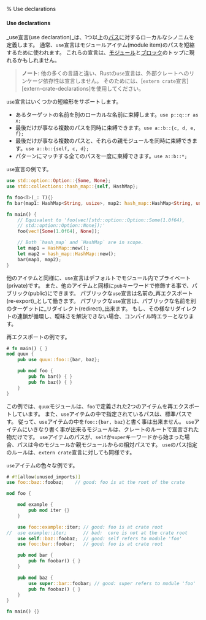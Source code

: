 % Use declarations

#### Use declarations

_use宣言(use declaration)_は、1つ以上の[パス][paths]に対するローカルなシノニムを定義します。
通常、`use`宣言はモジュールアイテム(module item)のパスを短縮するために使われます。
これらの宣言は、[モジュール][modules]と[ブロック][blocks]のトップに現れるかもしれません。

> **ノート**: 他の多くの言語と違い、Rustの`use`宣言は、外部クレートへのリンケージ依存性は宣言しません。
> そのためには、[`extern crate`宣言][extern-crate-declarations]を使用してください。

[paths]: paths.html
[modules]: modules.html
[blocks]: blocks.html

`use`宣言はいくつかの短縮形をサポートします。

* あるターゲットの名前を別のローカルな名前に束縛します。`use p::q::r as x;`
* 最後だけが事なる複数のパスを同時に束縛できます。`use a::b::{c, d, e, f};`
* 最後だけが事なる複数のパスと、それらの親モジュールを同時に束縛できます。`use a::b::{self, c, d};`
* パターンにマッチする全てのパスを一度に束縛できます。`use a::b::*;`

`use`宣言の例です。

```rust
use std::option::Option::{Some, None};
use std::collections::hash_map::{self, HashMap};

fn foo<T>(_: T){}
fn bar(map1: HashMap<String, usize>, map2: hash_map::HashMap<String, usize>){}

fn main() {
    // Equivalent to 'foo(vec![std::option::Option::Some(1.0f64),
    // std::option::Option::None]);'
    foo(vec![Some(1.0f64), None]);

    // Both `hash_map` and `HashMap` are in scope.
    let map1 = HashMap::new();
    let map2 = hash_map::HashMap::new();
    bar(map1, map2);
}
```

他のアイテムと同様に、`use`宣言はデフォルトでモジュール内でプライベート(private)です。
また、他のアイテムと同様に`pub`キーワードで修飾する事で、パブリック(public)にできます。
パブリックな`use`宣言は名前の_再エクスポート(re-export)_として働きます。
パブリックな`use`宣言は、パブリックな名前を別のターゲットに_リダイレクト(redirect)_出来ます。
もし、その様なリダイレクトの連鎖が循環し、曖昧さを解決できない場合、コンパイル時エラーとなります。

再エクスポートの例です。

```rust
# fn main() { }
mod quux {
    pub use quux::foo::{bar, baz};

    pub mod foo {
        pub fn bar() { }
        pub fn baz() { }
    }
}
```
この例では、`quux`モジュールは、`foo`で定義された2つのアイテムを再エクスポートしています。
また、`use`アイテムの中で指定されているパスは、標準パスです。
従って、`use`アイテムの中を`foo::{bar, baz}`と書く事は出来ません。
`use`アイテムにいきなり書く事が出来るモジュールは、クレートのルートで宣言された物だけです。
`use`アイテムのパスが、`self`か`super`キーワードから始まった場合、パスは今のモジュールか親モジュールからの相対パスです。
`use`のパス指定のルールは、`extern crate`宣言に対しても同様です。

`use`アイテムの色々な例です。

```rust
# #![allow(unused_imports)]
use foo::baz::foobaz;    // good: foo is at the root of the crate

mod foo {

    mod example {
        pub mod iter {}
    }

    use foo::example::iter; // good: foo is at crate root
//  use example::iter;      // bad:  core is not at the crate root
    use self::baz::foobaz;  // good: self refers to module 'foo'
    use foo::bar::foobar;   // good: foo is at crate root

    pub mod bar {
        pub fn foobar() { }
    }

    pub mod baz {
        use super::bar::foobar; // good: super refers to module 'foo'
        pub fn foobaz() { }
    }
}

fn main() {}
```
